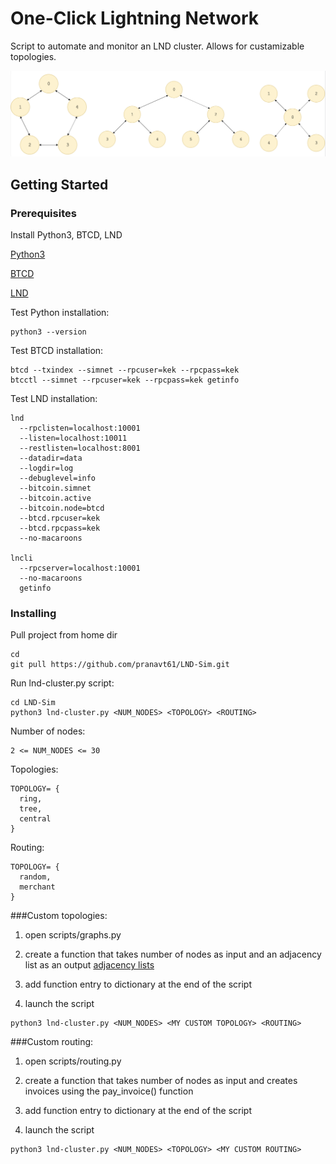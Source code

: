# One-Click Lightning Network

Script to automate and monitor an LND cluster. Allows for custamizable topologies.

![alt text](https://raw.githubusercontent.com/pranavt61/LND-Sim/master/README.png)

## Getting Started

### Prerequisites

Install Python3, BTCD, LND

[Python3](https://www.python.org/downloads/)

[BTCD](https://github.com/btcsuite/btcd)

[LND](https://github.com/lightningnetwork/lnd)

Test Python installation:
```
python3 --version
```

Test BTCD installation:
```
btcd --txindex --simnet --rpcuser=kek --rpcpass=kek
btcctl --simnet --rpcuser=kek --rpcpass=kek getinfo
```

Test LND installation:
```
lnd 
  --rpclisten=localhost:10001
  --listen=localhost:10011 
  --restlisten=localhost:8001 
  --datadir=data 
  --logdir=log 
  --debuglevel=info 
  --bitcoin.simnet 
  --bitcoin.active 
  --bitcoin.node=btcd 
  --btcd.rpcuser=kek 
  --btcd.rpcpass=kek
  --no-macaroons

lncli 
  --rpcserver=localhost:10001
  --no-macaroons
  getinfo
```

### Installing

Pull project from home dir
```
cd
git pull https://github.com/pranavt61/LND-Sim.git
```

Run lnd-cluster.py script:
```
cd LND-Sim
python3 lnd-cluster.py <NUM_NODES> <TOPOLOGY> <ROUTING>
```

Number of nodes:
```
2 <= NUM_NODES <= 30
```

Topologies:
```
TOPOLOGY= {
  ring,
  tree,
  central
}
```

Routing:
```
TOPOLOGY= {
  random,
  merchant
}
```

###Custom topologies:

1) open scripts/graphs.py

2) create a function that takes number of nodes as input and an adjacency list as an output
[adjacency lists](https://en.wikipedia.org/wiki/Adjacency_list)

3) add function entry to dictionary at the end of the script

4) launch the script 
```
python3 lnd-cluster.py <NUM_NODES> <MY CUSTOM TOPOLOGY> <ROUTING>
```

###Custom routing:

1) open scripts/routing.py

2) create a function that takes number of nodes as input and creates invoices using the pay_invoice() function

3) add function entry to dictionary at the end of the script

4) launch the script 
```
python3 lnd-cluster.py <NUM_NODES> <TOPOLOGY> <MY CUSTOM ROUTING>
```

